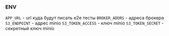 ### ENV

`APP_URL` - url куда будут писать e2e тесты
`BROKER_ADDRS` - адреса брокера
`S3_ENDPOINT` - адрес minio
`S3_TOKEN_ACCESS` - ключ minio
`S3_TOKEN_SECRET` - секретный ключ minio
